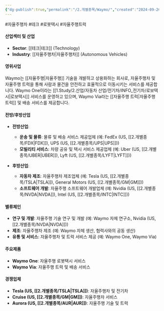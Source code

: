 ```yaml
---
{"dg-publish":true,"permalink":"/2.개별종목/Waymo/","created":"2024-09-20T14:25:45.647+09:00","updated":"2025-06-03T20:06:02.059+09:00"}
---
```


#자율주행차 #테크 #로봇택시 #자율주행트럭

#### 산업섹터 및 산업

- **Sector**: [[테크\|테크]] (Technology)
- **Industry**: [[자율주행차\|자율주행차]] (Autonomous Vehicles)

#### 영위사업

Waymo는 [[자율주행\|자율주행]] 기술을 개발하고 상용화하는 회사로, 자율주행차 및 자율주행 트럭을 통해 사람과 물건을 안전하고 효율적으로 이동시키는 서비스를 제공합니다. Waymo One이라는 [[1.Study/2.산업/자동차 산업/전기차/INFO_전기차/로보택시\|로보택시]] 서비스를 운영하고 있으며, Waymo Via라는 [[자율주행 트럭\|자율주행 트럭]] 및 배송 서비스를 제공합니다.

#### 전방/후방산업

- **전방산업**:
    - **운송 및 물류**: 물류 및 배송 서비스 제공업체 (예: FedEx (US, [[2.개별종목/FDX\|FDX]]), UPS (US, [[2.개별종목/UPS\|UPS]]))
    - **모빌리티 서비스**: 차량 공유 및 택시 서비스 제공업체 (예: Uber (US, [[2.개별종목/UBER\|UBER]]), Lyft (US, [[2.개별종목/LYFT\|LYFT]]))
      
- **후방산업**:
    - **자동차 제조**: 자율주행차 제조업체 (예: Tesla (US, [[2.개별종목/TSLA\|TSLA]]), General Motors (US, [[2.개별종목/GM\|GM]]))
    - **소프트웨어 개발**: 자율주행 소프트웨어 개발업체 (예: Nvidia (US, [[2.개별종목/NVDA\|NVDA]]), Intel (US, [[2.개별종목/INTC\|INTC]]))

#### 밸류체인

- **연구 및 개발**: 자율주행 기술 연구 및 개발 (예: Waymo 자체 연구소, Nvidia (US, [[2.개별종목/NVDA\|NVDA]]))
- **제조**: 자율주행차 제조 (예: Waymo 자체 생산, 협력사와의 공동 생산)
- **유통 및 서비스**: 자율주행차 및 트럭 서비스 제공 (예: Waymo One, Waymo Via)

#### 주요제품

- **Waymo One**: 자율주행 로봇택시 서비스
- **Waymo Via**: 자율주행 트럭 및 배송 서비스

#### 경쟁업체

- **Tesla (US, [[2.개별종목/TSLA\|TSLA]])**: 자율주행차 및 전기차
- **Cruise (US, [[2.개별종목/GM\|GM]])**: 자율주행차 서비스
- **Aurora (US, [[2.개별종목/AUR\|AUR]])**: 자율주행 기술 및 트럭